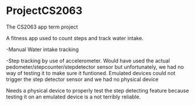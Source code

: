 # ProjectCS2063
The CS2063 app term project

A fitness app used to count steps and track water intake.

-Manual Water intake tracking

-Step tracking by use of accelerometer. Would have used the actual pedometer/stepcounter/stepdetector sensor but unfortunately, we had no way of testing it to make sure it funtioned. Emulated devices could not trigger the step detector sensor and we had no physical device

Needs a physical device to properly test the step detecting feature because testing it on an emulated device is a not terribly reliable.
